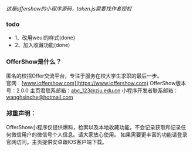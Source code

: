 *这是offershow的小程序源码，token.js需要找作者授权*   ### todo* 1、改用weui的样式(done)* 2、加入收藏功能(done)### OfferShow是什么？匿名的校招Offer交流平台，专注于服务在校大学生求职的最后一步。  官网：[www.ioffershow.com](https://www.ioffershow.com)OfferShow版本号：2.0.0主页君联系邮箱：abc_123@zju.edu.cn小程序开发者联系邮箱：wanghsinche@hotmail.com    ### 郑重声明：OfferShow小程序仅提供爆料，检索以及本地收藏功能，不会记录获取和记录任何微信用户的微信号个人信息。请大家放心使用。 如果需要更丰富的功能请登录官网访问。主页提供安卓跟IOS客户端下载。               